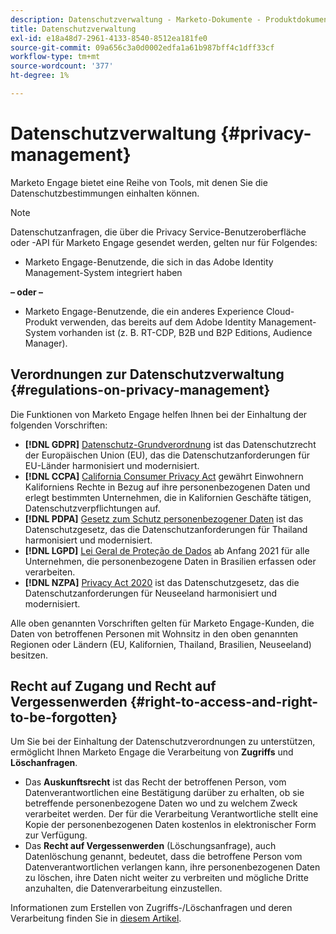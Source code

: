 ```yaml
---
description: Datenschutzverwaltung - Marketo-Dokumente - Produktdokumentation
title: Datenschutzverwaltung
exl-id: e18a48d7-2961-4133-8540-8512ea181fe0
source-git-commit: 09a656c3a0d0002edfa1a61b987bff4c1dff33cf
workflow-type: tm+mt
source-wordcount: '377'
ht-degree: 1%

---
```


# Datenschutzverwaltung {#privacy-management}

Marketo Engage bietet eine Reihe von Tools, mit denen Sie die Datenschutzbestimmungen einhalten können.

>[!NOTE]
>
>Datenschutzanfragen, die über die Privacy Service-Benutzeroberfläche oder -API für Marketo Engage gesendet werden, gelten nur für Folgendes:
>
>* Marketo Engage-Benutzende, die sich in das Adobe Identity Management-System integriert haben
>
>**– oder –**
>
>* Marketo Engage-Benutzende, die ein anderes Experience Cloud-Produkt verwenden, das bereits auf dem Adobe Identity Management-System vorhanden ist (z. B. RT-CDP, B2B und B2P Editions, Audience Manager).

## Verordnungen zur Datenschutzverwaltung {#regulations-on-privacy-management}

Die Funktionen von Marketo Engage helfen Ihnen bei der Einhaltung der folgenden Vorschriften:

* **[!DNL GDPR]** [Datenschutz-Grundverordnung](https://ec.europa.eu/info/law/law-topic/data-protection/reform/what-does-general-data-protection-regulation-gdpr-govern_en) ist das Datenschutzrecht der Europäischen Union (EU), das die Datenschutzanforderungen für EU-Länder harmonisiert und modernisiert.
* **[!DNL CCPA]** [California Consumer Privacy Act](https://leginfo.legislature.ca.gov/faces/codes_displayText.xhtml?lawCode=CIV&division=3.&Titel=1.81.5.&Teil=4.&chapter=&article=) gewährt Einwohnern Kaliforniens Rechte in Bezug auf ihre personenbezogenen Daten und erlegt bestimmten Unternehmen, die in Kalifornien Geschäfte tätigen, Datenschutzverpflichtungen auf.
* **[!DNL PDPA]** [Gesetz zum Schutz personenbezogener Daten](https://secureprivacy.ai/thailand-pdpa-summary-what-businesses-need-to-know/) ist das Datenschutzgesetz, das die Datenschutzanforderungen für Thailand harmonisiert und modernisiert.
* **[!DNL LGPD]** [Lei Geral de Proteção de Dados](https://iapp.org/media/pdf/resource_center/Brazilian_General_Data_Protection_Law.pdf) ab Anfang 2021 für alle Unternehmen, die personenbezogene Daten in Brasilien erfassen oder verarbeiten.
* **[!DNL NZPA]** [Privacy Act 2020](https://www.legislation.govt.nz/act/public/2020/0031/latest/LMS23223.html) ist das Datenschutzgesetz, das die Datenschutzanforderungen für Neuseeland harmonisiert und modernisiert.

Alle oben genannten Vorschriften gelten für Marketo Engage-Kunden, die Daten von betroffenen Personen mit Wohnsitz in den oben genannten Regionen oder Ländern (EU, Kalifornien, Thailand, Brasilien, Neuseeland) besitzen.

## Recht auf Zugang und Recht auf Vergessenwerden {#right-to-access-and-right-to-be-forgotten}

Um Sie bei der Einhaltung der Datenschutzverordnungen zu unterstützen, ermöglicht Ihnen Marketo Engage die Verarbeitung von **Zugriffs** und **Löschanfragen**.

* Das **Auskunftsrecht** ist das Recht der betroffenen Person, vom Datenverantwortlichen eine Bestätigung darüber zu erhalten, ob sie betreffende personenbezogene Daten wo und zu welchem Zweck verarbeitet werden. Der für die Verarbeitung Verantwortliche stellt eine Kopie der personenbezogenen Daten kostenlos in elektronischer Form zur Verfügung.
* Das **Recht auf Vergessenwerden** (Löschungsanfrage), auch Datenlöschung genannt, bedeutet, dass die betroffene Person vom Datenverantwortlichen verlangen kann, ihre personenbezogenen Daten zu löschen, ihre Daten nicht weiter zu verbreiten und mögliche Dritte anzuhalten, die Datenverarbeitung einzustellen.

Informationen zum Erstellen von Zugriffs-/Löschanfragen und deren Verarbeitung finden Sie in [diesem Artikel](/help/marketo/product-docs/core-marketo-concepts/miscellaneous/privacy-requests.md).
